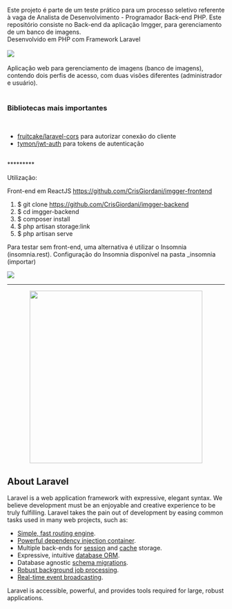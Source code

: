 Este projeto é parte de um teste prático para um processo seletivo referente à vaga de Analista de Desenvolvimento - Programador Back-end PHP. Este repositório consiste no Back-end da aplicação Imgger, para gerenciamento de um banco de imagens.
<br>
Desenvolvido em PHP com Framework Laravel<br >
<br>
<img src="https://www.cuby.com.br/cli/imgger/imgger.png">
<br>
<br>
Aplicação web para gerenciamento de imagens (banco de imagens), contendo dois perfis de acesso, com duas visões diferentes (administrador e usuário).<br>
<br>
### Bibliotecas mais importantes
<br>
<ul>
<li><a href="https://github.com/fruitcake/laravel-cors" target="_blank">fruitcake/laravel-cors</a> para autorizar conexão do cliente</li>
<li><a href="https://github.com/tymondesigns/jwt-auth" target="_blank">tymon/jwt-auth</a> para tokens de autenticação</li>
</ul>
<br>
*********

Utilização:

Front-end em ReactJS
https://github.com/CrisGiordani/imgger-frontend


1. $ git clone https://github.com/CrisGiordani/imgger-backend
2. $ cd imgger-backend  
3. $ composer install
4. $ php artisan storage:link
4. $ php artisan serve

Para testar sem front-end, uma alternativa é utilizar o Insomnia (insomnia.rest).
Configuração do Insomnia disponível na pasta _insomnia (importar)

<img src="https://www.cuby.com.br/cli/imgger/insomnia.png">

***********

<p align="center"><a href="https://laravel.com" target="_blank"><img src="https://raw.githubusercontent.com/laravel/art/master/logo-lockup/5%20SVG/2%20CMYK/1%20Full%20Color/laravel-logolockup-cmyk-red.svg" width="400"></a></p>

## About Laravel

Laravel is a web application framework with expressive, elegant syntax. We believe development must be an enjoyable and creative experience to be truly fulfilling. Laravel takes the pain out of development by easing common tasks used in many web projects, such as:

- [Simple, fast routing engine](https://laravel.com/docs/routing).
- [Powerful dependency injection container](https://laravel.com/docs/container).
- Multiple back-ends for [session](https://laravel.com/docs/session) and [cache](https://laravel.com/docs/cache) storage.
- Expressive, intuitive [database ORM](https://laravel.com/docs/eloquent).
- Database agnostic [schema migrations](https://laravel.com/docs/migrations).
- [Robust background job processing](https://laravel.com/docs/queues).
- [Real-time event broadcasting](https://laravel.com/docs/broadcasting).

Laravel is accessible, powerful, and provides tools required for large, robust applications.

